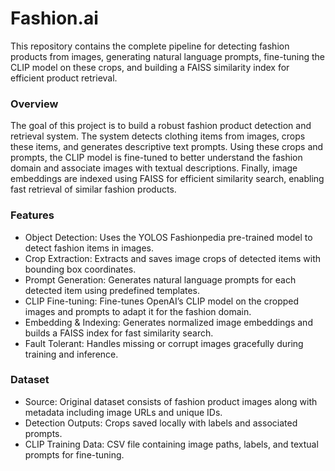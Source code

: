 # Fashion.ai

This repository contains the complete pipeline for detecting fashion products from images, generating natural language prompts, fine-tuning the CLIP model on these crops, and building a FAISS similarity index for efficient product retrieval.

### Overview
The goal of this project is to build a robust fashion product detection and retrieval system. The system detects clothing items from images, crops these items, and generates descriptive text prompts. Using these crops and prompts, the CLIP model is fine-tuned to better understand the fashion domain and associate images with textual descriptions. Finally, image embeddings are indexed using FAISS for efficient similarity search, enabling fast retrieval of similar fashion products.

### Features
* Object Detection: Uses the YOLOS Fashionpedia pre-trained model to detect fashion items in images.
* Crop Extraction: Extracts and saves image crops of detected items with bounding box coordinates.
* Prompt Generation: Generates natural language prompts for each detected item using predefined templates.
* CLIP Fine-tuning: Fine-tunes OpenAI’s CLIP model on the cropped images and prompts to adapt it for the fashion domain.
* Embedding & Indexing: Generates normalized image embeddings and builds a FAISS index for fast similarity search.
* Fault Tolerant: Handles missing or corrupt images gracefully during training and inference.


### Dataset
* Source: Original dataset consists of fashion product images along with metadata including image URLs and unique IDs.
* Detection Outputs: Crops saved locally with labels and associated prompts.
* CLIP Training Data: CSV file containing image paths, labels, and textual prompts for fine-tuning.
